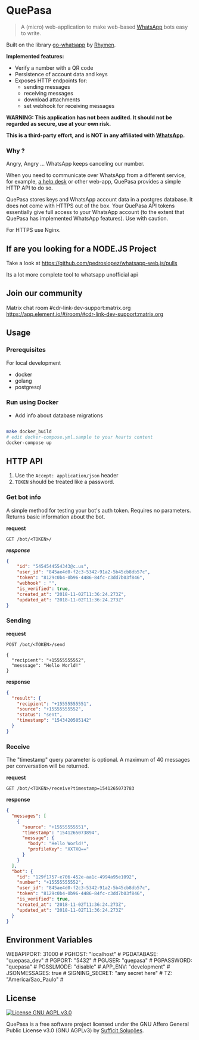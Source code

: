 # QuePasa

> A (micro) web-application to make web-based [WhatsApp][0] bots easy to write.

Built on the library [go-whatsapp][1] by [Rhymen][2].

**Implemented features:**

* Verify a number with a QR code
* Persistence of account data and keys
* Exposes HTTP endpoints for:
  * sending messages
  * receiving messages
  * download attachments
  * set webhook for receiving messages 

**WARNING: This application has not been audited. It should not be regarded as
secure, use at your own risk.**

**This is a third-party effort, and is NOT in any affiliated with [WhatsApp][0].**

### Why ?
 
Angry, Angry ... WhatsApp keeps canceling our number.  
 
When you need to communicate over WhatsApp from a different service, for example,
[a help desk](http://zammad.org/) or other web-app, QuePasa provides a simple HTTP
API to do so.

QuePasa stores keys and WhatsApp account data in a postgres database. It does
not come with HTTPS out of the box. Your QuePasa API tokens essentially give
full access to your WhatsApp account (to the extent that QuePasa has
implemented WhatsApp features). Use with caution.

For HTTPS use Nginx.

## If are you looking for a NODE.JS Project

Take a look at
https://github.com/pedroslopez/whatsapp-web.js/pulls

Its a lot more complete tool to whatsapp unofficial api

## Join our community 
Matrix chat room #cdr-link-dev-support:matrix.org
https://app.element.io/#/room/#cdr-link-dev-support:matrix.org

## Usage

### Prerequisites

For local development
* docker
* golang
* postgresql

### Run using Docker

* Add info about database migrations

```bash

make docker_build
# edit docker-compose.yml.sample to your hearts content
docker-compose up
```

## HTTP API

1. Use the `Accept: application/json` header
2. `TOKEN` should be treated like a password.

### Get bot info

A simple method for testing your bot's auth token. Requires no parameters. Returns basic information about the bot.

**request**
```
GET /bot/<TOKEN>/
```

***response***

```json
{
    "id": "5454544554343@c.us",
    "user_id": "845ae4d0-f2c3-5342-91a2-5b45cb8db57c",
    "token": "8129c0b4-0b96-4486-84fc-c3dd7b03f846",
	"webhook" : "",
    "is_verified": true,
    "created_at": "2018-11-02T11:36:24.273Z",
    "updated_at": "2018-11-02T11:36:24.273Z"
}

```

### Sending

**request**
```
POST /bot/<TOKEN>/send

{
  "recipient": "+15555555552",
  "messsage": "Hello World!"
}
```

**response**
```json
{
  "result": {
    "recipient": "+15555555551",
    "source": "+15555555552",
    "status": "sent",
    "timestamp": "1543420505142"
  }
}
```

### Receive

The "timestamp" query parameter is optional. A maximum of 40 messages per conversation will be returned.

**request**
```
GET /bot/<TOKEN>/receive?timestamp=1541265073783
```

**response**
```json
{
  "messages": [
    {
      "source": "+15555555551",
      "timestamp": "1541265073894",
      "message": {
        "body": "Hello World!",
        "profileKey": "XXTXQ=="
      }
    }
  ],
  "bot": {
    "id": "129f1757-e706-452e-aa1c-4994a95e1092",
    "number": "+15555555552",
    "user_id": "845ae4d0-f2c3-5342-91a2-5b45cb8db57c",
    "token": "8129c0b4-0b96-4486-84fc-c3dd7b03f846",
    "is_verified": true,
    "created_at": "2018-11-02T11:36:24.273Z",
    "updated_at": "2018-11-02T11:36:24.273Z"
  }
}
```
## Environment Variables

WEBAPIPORT:		31000				#
PGHOST: 		"localhost"			#
PGDATABASE:		"quepasa_dev"   	#
PGPORT:			"5432"				#
PGUSER:			"quepasa"			#
PGPASSWORD:		"quepasa"			#
PGSSLMODE:		"disable"			#
APP_ENV:		"development"		#
JSONMESSAGES:	true				#
SIGNING_SECRET:	"any secret here"	#
TZ:				"America/Sao_Paulo"	#

## License

[![License GNU AGPL v3.0](https://img.shields.io/badge/License-AGPL%203.0-lightgrey.svg)](https://github.com/sufficit/sufficit-quepasa-fork/blob/master/LICENSE.md)

QuePasa is a free software project licensed under the GNU Affero General Public License v3.0 (GNU AGPLv3) by [Sufficit Soluções](https://www.sufficit.com.br).

[0]: https://whatsapp.com
[1]: https://github.com/Rhymen/go-whatsapp
[2]: https://github.com/Rhymen
